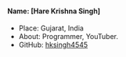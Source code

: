 #### Name: [Hare Krishna Singh]
- Place: Gujarat, India
- About: Programmer, YouTuber.
- GitHub: [hksingh4545](https://github.com/hksingh4545)
